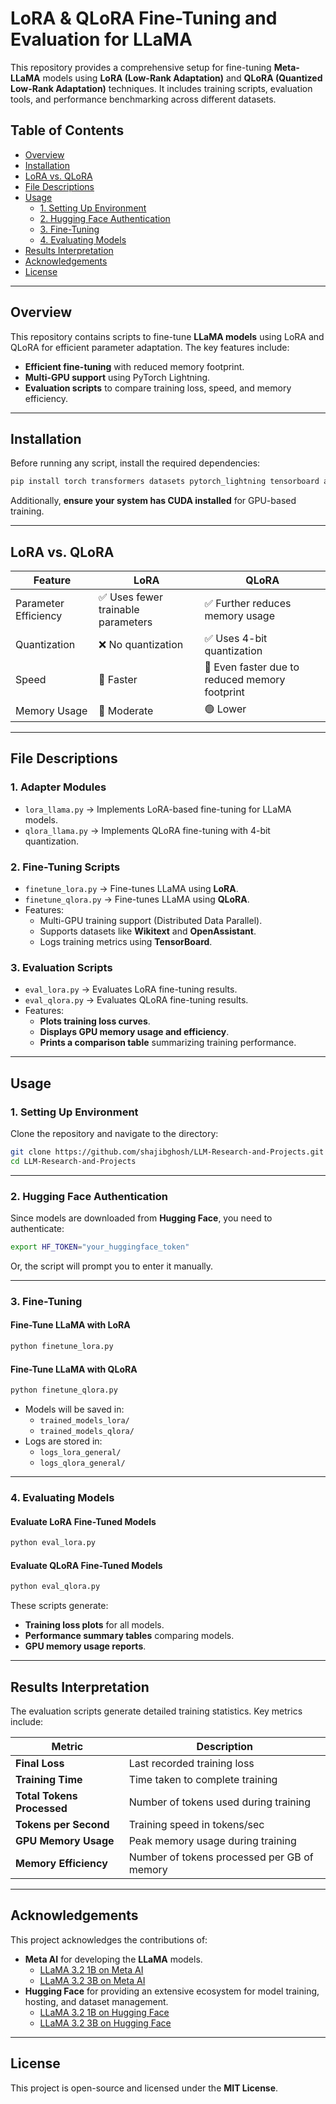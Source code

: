 # **LoRA & QLoRA Fine-Tuning and Evaluation for LLaMA**
This repository provides a comprehensive setup for fine-tuning **Meta-LLaMA** models using **LoRA (Low-Rank Adaptation)** and **QLoRA (Quantized Low-Rank Adaptation)** techniques. It includes training scripts, evaluation tools, and performance benchmarking across different datasets.

## **Table of Contents**
- [Overview](#overview)
- [Installation](#installation)
- [LoRA vs. QLoRA](#lora-vs-qlora)
- [File Descriptions](#file-descriptions)
- [Usage](#usage)
  - [1. Setting Up Environment](#1-setting-up-environment)
  - [2. Hugging Face Authentication](#2-hugging-face-authentication)
  - [3. Fine-Tuning](#3-fine-tuning)
  - [4. Evaluating Models](#4-evaluating-models)
- [Results Interpretation](#results-interpretation)
- [Acknowledgements](#acknowledgements)
- [License](#license)

---

## **Overview**
This repository contains scripts to fine-tune **LLaMA models** using LoRA and QLoRA for efficient parameter adaptation. The key features include:
- **Efficient fine-tuning** with reduced memory footprint.
- **Multi-GPU support** using PyTorch Lightning.
- **Evaluation scripts** to compare training loss, speed, and memory efficiency.

---

## **Installation**
Before running any script, install the required dependencies:

```bash
pip install torch transformers datasets pytorch_lightning tensorboard accelerate matplotlib pandas
```

Additionally, **ensure your system has CUDA installed** for GPU-based training.

---

## **LoRA vs. QLoRA**

| Feature      | LoRA | QLoRA |
|-------------|------|-------|
| Parameter Efficiency | ✅ Uses fewer trainable parameters | ✅ Further reduces memory usage |
| Quantization | ❌ No quantization | ✅ Uses 4-bit quantization |
| Speed | 🔵 Faster | 🔵 Even faster due to reduced memory footprint |
| Memory Usage | 🔵 Moderate | 🟢 Lower |

---

## **File Descriptions**

### **1. Adapter Modules**
- `lora_llama.py` → Implements LoRA-based fine-tuning for LLaMA models.
- `qlora_llama.py` → Implements QLoRA fine-tuning with 4-bit quantization.

### **2. Fine-Tuning Scripts**
- `finetune_lora.py` → Fine-tunes LLaMA using **LoRA**.
- `finetune_qlora.py` → Fine-tunes LLaMA using **QLoRA**.
- Features:
  - Multi-GPU training support (Distributed Data Parallel).
  - Supports datasets like **Wikitext** and **OpenAssistant**.
  - Logs training metrics using **TensorBoard**.

### **3. Evaluation Scripts**
- `eval_lora.py` → Evaluates LoRA fine-tuning results.
- `eval_qlora.py` → Evaluates QLoRA fine-tuning results.
- Features:
  - **Plots training loss curves**.
  - **Displays GPU memory usage and efficiency**.
  - **Prints a comparison table** summarizing training performance.

---

## **Usage**

### **1. Setting Up Environment**
Clone the repository and navigate to the directory:

```bash
git clone https://github.com/shajibghosh/LLM-Research-and-Projects.git
cd LLM-Research-and-Projects
```

---

### **2. Hugging Face Authentication**
Since models are downloaded from **Hugging Face**, you need to authenticate:

```bash
export HF_TOKEN="your_huggingface_token"
```

Or, the script will prompt you to enter it manually.

---

### **3. Fine-Tuning**

#### **Fine-Tune LLaMA with LoRA**
```bash
python finetune_lora.py
```

#### **Fine-Tune LLaMA with QLoRA**
```bash
python finetune_qlora.py
```

- Models will be saved in:
  - `trained_models_lora/`
  - `trained_models_qlora/`
- Logs are stored in:
  - `logs_lora_general/`
  - `logs_qlora_general/`

---

### **4. Evaluating Models**

#### **Evaluate LoRA Fine-Tuned Models**
```bash
python eval_lora.py
```

#### **Evaluate QLoRA Fine-Tuned Models**
```bash
python eval_qlora.py
```

These scripts generate:
- **Training loss plots** for all models.
- **Performance summary tables** comparing models.
- **GPU memory usage reports**.

---

## **Results Interpretation**
The evaluation scripts generate detailed training statistics. Key metrics include:

| Metric | Description |
|--------|------------|
| **Final Loss** | Last recorded training loss |
| **Training Time** | Time taken to complete training |
| **Total Tokens Processed** | Number of tokens used during training |
| **Tokens per Second** | Training speed in tokens/sec |
| **GPU Memory Usage** | Peak memory usage during training |
| **Memory Efficiency** | Number of tokens processed per GB of memory |

---

## **Acknowledgements**
This project acknowledges the contributions of:
- **Meta AI** for developing the **LLaMA** models.
  - [LLaMA 3.2 1B on Meta AI](https://ai.meta.com/resources/models-and-libraries/llama-3/)
  - [LLaMA 3.2 3B on Meta AI](https://ai.meta.com/resources/models-and-libraries/llama-3/)
- **Hugging Face** for providing an extensive ecosystem for model training, hosting, and dataset management.
  - [LLaMA 3.2 1B on Hugging Face](https://huggingface.co/meta-llama/Llama-3.2-1B)
  - [LLaMA 3.2 3B on Hugging Face](https://huggingface.co/meta-llama/Llama-3.2-3B)

---

## **License**
This project is open-source and licensed under the **MIT License**.